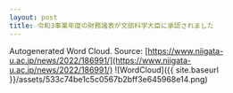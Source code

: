 ```yaml
---
layout: post
title: 令和3事業年度の財務諸表が文部科学大臣に承認されました
---
```

Autogenerated Word Cloud.
Source\: [https://www.niigata-u.ac.jp/news/2022/186991/](https://www.niigata-u.ac.jp/news/2022/186991/)
![WordCloud]({{ site.baseurl }}/assets/533c74be1c5c0567b2bff3e645968e14.png)